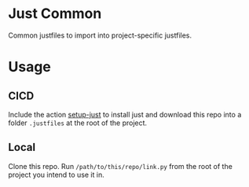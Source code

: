 # Just Common

Common justfiles to import into project-specific justfiles.

# Usage

## CICD

Include the action [setup-just](https://github.com/herdkey/github-actions/blob/ea2190e4bc975cc9cd1a0a0803a2b9124bde26e6/.github/actions/setup-just/action.yml#L19-L19) to install just and download this repo into a folder `.justfiles` at the root of the project.

## Local

Clone this repo. Run `/path/to/this/repo/link.py` from the root of the project you intend to use it in.
